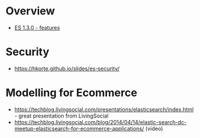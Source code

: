 
# Overview
  - [ES 1.3.0 - features](http://www.elasticsearch.org/blog/elasticsearch-1-3-0-released/)


# Security
  - https://hkorte.github.io/slides/es-security/


# Modelling for Ecommerce
  - https://techblog.livingsocial.com/presentations/elasticsearch/index.html - great presentation from LivingSocial
  - https://techblog.livingsocial.com/blog/2014/04/14/elastic-search-dc-meetup-elasticsearch-for-ecommerce-applications/ (video)

